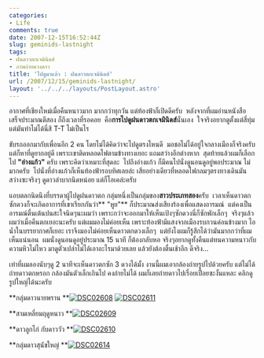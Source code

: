 ```yaml
---
categories:
- Life
comments: true
date: 2007-12-15T16:52:44Z
slug: geminids-lastnight
tags:
- ฝนดาวตกเจมินิดส์
- ภาพถ่ายดวงดาว
title: 'ไปดูมาแล้ว : ฝนดาวตกเจมินิดส์'
url: /2007/12/15/geminids-lastnight/
layout: '../../../layouts/PostLayout.astro'
---
```


อากาศที่เชียงใหม่เมื่อคืนหนาวมาก มากกว่าทุกวัน แต่ท้องฟ้าก็เปิดดีครับ  หลังจากที่ผมอ่านหนังสือเสร็จประมาณตีสอง ก็ถึงเวลาที่รอคอย  คือ**การไปดูฝนดาวตกเจมินิดส์**นั่นเอง  ใจจริงอยากดูตั้งแต่สี่ทุ่ม แต่มันทำไม่ได้นี่สิ T-T ไม่เป็นไร

ขับรถออกมากับเพื่อนอีก 2 คน โดยไม่ได้คิดว่าจะไปดูตรงไหนดี  มอชอไม่ได้อยู่ใจกลางเมืองก็จริงครับ แต่ก็หาที่ดูยากอยู่ดี เพราะเขาติดหลอดไฟตามข้างทางเยอะ แถมสว่างอีกต่างหาก  สุดท้ายแล้วผมก็เลือกไป **"อ่างแก้ว"** ครับ เพราะคิดว่าเหมาะที่สุดละ  ไปถึงอ่างแก้ว ก็มีคนไปนั่งดูนอนดูอยู่พอประมาณ ไม่มากครับ  ไปนั่งที่อ่างแก้วก็เห็นท้องฟ้ารอบทิศเลยล่ะ เสียอย่างเดียวที่หลอดไฟกลมๆตรงทางเดินมันสว่างซะจริงๆ ดูดาวลำบากนิดหน่อย แต่ก็โอเคล่ะครับ

แอบตลกนิดนึงที่บรรดาผู้ไปดูฝนดาวตก กลุ่มหนึ่งเป็นกลุ่มของ**สาวประเภทสอง**ครับ  เวลาเห็นดาวตกซักดวงก็จะเกิดอาการที่เขาเรียกกันว่า** "หูย"** ก็ประมาณส่งเสียงร้องเพื่อแสดงอารมณ์  แต่คงเป็นอารมณ์ตื่นเต้นปนสะใจนิดๆนะผมว่า เพราะกว่าจะออกมาให้เห็นเป้งๆซักดวงนี่ก็ซักพักเล็กๆ  จริงๆแล้วผมว่าเมื่อคืนตกเยอะนะครับ แต่ผมมองไม่ค่อยเห็น เพราะท้องฟ้ามีแสงจากเมืองรบกวนค่อนข้างมาก ไอน้ำในบรรยากาศก็เยอะ เราจึงมองไม่ค่อยเห็นดาวตกดวงเล็กๆ  แต่ยังไงผมก็รู้สึกได้ว่ามันมากกว่าที่ผมเห็นแน่นอน  ผมนั่งดูนอนดูอยู่ประมาณ 15 นาที ก็ต้องกลับหอ จริงๆอยากดูทั้งคืนแต่ทนความหนาวกับความหิวไม่ไหว มาดูตัวเปล่าไม่ได้เอาอะไรมาด้วยเลย แล้วยังต้องตื่นเช้าอีก ดีจริง...

เท่าที่ผมลองนับๆดู 2 นาทีจะเห็นดาวตกซัก 3 ดวงได้มั้ง งานนี้ผมเอากล้องถ่ายรูปไปด้วยครับ แต่ไม่ได้ถ่ายดาวตกหรอก กล้องมันตัวเล็กเกินไป คงถ่ายไม่ได้ ผมก็เลยถ่ายดาวไปเรื่อยเปื่อยซะงั้นแหละ คลิกดูรูปใหญ่ได้นะครับ



**กลุ่มดาวนายพราน
**[![DSC02608](https://armno.in.th/wp-content/uploads/2007/12/dsc02608-thumb.jpg)](https://armno.in.th/wp-content/uploads/2007/12/dsc02608.jpg) [![DSC02611](https://armno.in.th/wp-content/uploads/2007/12/dsc02611-thumb.jpg)](https://armno.in.th/wp-content/uploads/2007/12/dsc02611.jpg)



**สามเหลี่ยมฤดูหนาว
**[![DSC02609](https://armno.in.th/wp-content/uploads/2007/12/dsc02609-thumb.jpg)](https://armno.in.th/wp-content/uploads/2007/12/dsc02609.jpg)



**ดาวลูกไก่ กับดาววัว
**[![DSC02610](https://armno.in.th/wp-content/uploads/2007/12/dsc02610-thumb.jpg)](https://armno.in.th/wp-content/uploads/2007/12/dsc02610.jpg)



**กลุ่มดาวสุนัขใหญ่
**[![DSC02614](https://armno.in.th/wp-content/uploads/2007/12/dsc02614-thumb.jpg)](https://armno.in.th/wp-content/uploads/2007/12/dsc02614.jpg)

